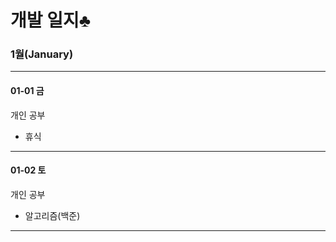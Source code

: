 

# 개발 일지♣

### 1월(January)
______
#### 01-01 금

개인 공부
 - 휴식
 
______
#### 01-02 토

개인 공부
 - 알고리즘(백준)
 
______


 
